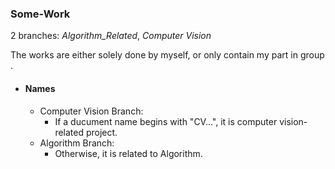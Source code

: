 ### Some-Work

2 branches: *Algorithm_Related*, *Computer Vision*

The works are either solely done by myself, or only contain my part in group . 

* #### Names
  * Computer Vision Branch:
    * If a ducument name begins with "CV...", it is computer vision-related project.
  * Algorithm Branch:
    * Otherwise, it is related to Algorithm. 
 
